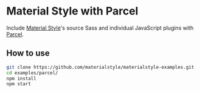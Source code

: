 # Material Style with Parcel

Include [Material Style](https://materialstyle.github.io)'s source Sass and individual JavaScript plugins with [Parcel](https://parceljs.org).

## How to use

```sh
git clone https://github.com/materialstyle/materialstyle-examples.git
cd examples/parcel/
npm install
npm start
```
